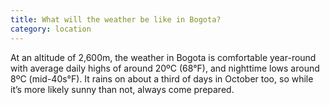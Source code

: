 ```yaml
---
title: What will the weather be like in Bogota?
category: location
---
```


At an altitude of 2,600m, the weather in Bogota is comfortable year-round with average daily highs of around 20ºC (68°F), and nighttime lows around 8ºC (mid-40s°F). It rains on about a third of days in October too, so while it’s more likely sunny than not, always come prepared.
